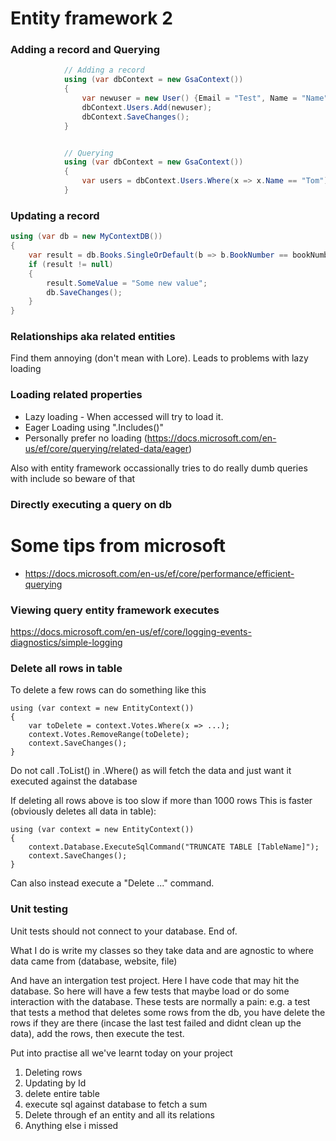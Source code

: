 # Entity framework 2

### Adding a record and Querying
```csharp
            // Adding a record
            using (var dbContext = new GsaContext())
            {
                var newuser = new User() {Email = "Test", Name = "Name"};
                dbContext.Users.Add(newuser);
                dbContext.SaveChanges();
            }


            // Querying
            using (var dbContext = new GsaContext())
            {
                var users = dbContext.Users.Where(x => x.Name == "Tom").ToList();
            }
```

### Updating a record
```csharp
using (var db = new MyContextDB())
{
    var result = db.Books.SingleOrDefault(b => b.BookNumber == bookNumber);
    if (result != null)
    {
        result.SomeValue = "Some new value";
        db.SaveChanges();
    }
}
```

### Relationships aka related entities
Find them annoying (don't mean with Lore). Leads to problems with lazy loading




### Loading related properties
- Lazy loading - When accessed will try to load it.
- Eager Loading using ".Includes()"
- Personally prefer no loading (https://docs.microsoft.com/en-us/ef/core/querying/related-data/eager)

Also with entity framework occassionally tries to do really dumb queries with include so beware of that


### Directly executing a query on db

# Some tips from microsoft
- https://docs.microsoft.com/en-us/ef/core/performance/efficient-querying

### Viewing query entity framework executes
https://docs.microsoft.com/en-us/ef/core/logging-events-diagnostics/simple-logging


### Delete all rows in table
To delete a few rows can do something like this
```
using (var context = new EntityContext())
{
    var toDelete = context.Votes.Where(x => ...);
    context.Votes.RemoveRange(toDelete);
    context.SaveChanges();
}
```
Do not call .ToList() in .Where() as will fetch the data and just want it executed against the database

If deleting all rows above is too slow if more than 1000 rows This is faster (obviously deletes all data in table):
```
using (var context = new EntityContext())
{
    context.Database.ExecuteSqlCommand("TRUNCATE TABLE [TableName]");
    context.SaveChanges();
}
```
Can also instead execute a "Delete ..." command. 

### Unit testing
Unit tests should not connect to your database. End of.

What I do is write my classes so they take data and are agnostic to where data came from (database, website, file)

And have an intergation test project. Here I have code that may hit the database. So here will have a few tests that maybe load or do some interaction with the database. These tests are normally a pain: e.g. a test that tests a method that deletes some rows from the db, you have delete the rows if they are there (incase the last test failed and didnt clean up the data), add the rows, then execute the test.



Put into practise all we've learnt today on your project

1. Deleting rows  
2. Updating by Id  
3. delete entire table  
4. execute sql against database to fetch a sum  
5. Delete through ef an entity and all its relations  
6. Anything else i missed  
